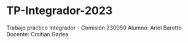 # TP-Integrador-2023
Trabajo práctico Integrador - Comisión 230050
Alumno: Ariel Barotto
Docente: Crsitian Gadea

